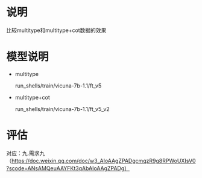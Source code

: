 # 说明

比较multitype和multitype+cot数据的效果


# 模型说明


- multitype
    
    run_shells/train/vicuna-7b-1.1/ft_v5
  
- multitype+cot

    run_shells/train/vicuna-7b-1.1/ft_v5_v2
  


# 评估


对应：九.需求九（https://doc.weixin.qq.com/doc/w3_AIoAAgZPADgcmqzR9g8RPWoUXIsV0?scode=ANsAMQeuAAYFKt3qAbAIoAAgZPADg）
